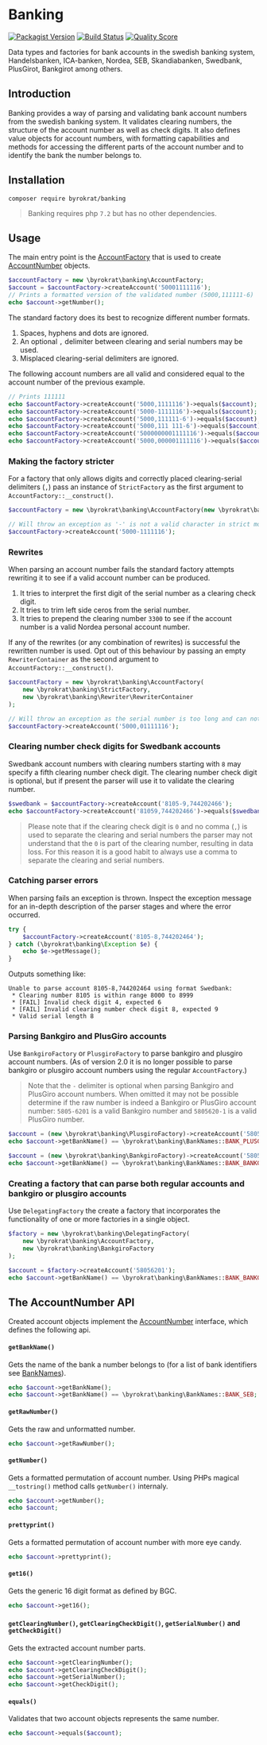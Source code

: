 # Banking

[![Packagist Version](https://img.shields.io/packagist/v/byrokrat/banking.svg?style=flat-square)](https://packagist.org/packages/byrokrat/banking)
[![Build Status](https://img.shields.io/travis/byrokrat/banking/master.svg?style=flat-square)](https://travis-ci.com/github/byrokrat/banking)
[![Quality Score](https://img.shields.io/scrutinizer/g/byrokrat/banking.svg?style=flat-square)](https://scrutinizer-ci.com/g/byrokrat/banking)

Data types and factories for bank accounts in the swedish banking system,
Handelsbanken, ICA-banken, Nordea, SEB, Skandiabanken, Swedbank, PlusGirot,
Bankgirot among others.

## Introduction

Banking provides a way of parsing and validating bank account numbers from the
swedish banking system. It validates clearing numbers, the structure of the
account number as well as check digits. It also defines value objects for account
numbers, with formatting capabilities and methods for accessing the different
parts of the account number and to identify the bank the number belongs to.

## Installation

```shell
composer require byrokrat/banking
```

> Banking requires php `7.2` but has no other dependencies.

## Usage

The main entry point is the [AccountFactory](/src/AccountFactoryInterface.php) that is
used to create [AccountNumber](/src/AccountNumber.php) objects.

<!--
    @example factory
    @expectOutput "5000,111111-6"
-->
```php
$accountFactory = new \byrokrat\banking\AccountFactory;
$account = $accountFactory->createAccount('50001111116');
// Prints a formatted version of the validated number (5000,111111-6)
echo $account->getNumber();
```

The standard factory does its best to recognize different number formats.

1. Spaces, hyphens and dots are ignored.
1. An optional `,` delimiter between clearing and serial numbers may be used.
1. Misplaced clearing-serial delimiters are ignored.

The following account numbers are all valid and considered equal to the account number
of the previous example.

<!--
    @example formats
    @include factory
    @expectOutput /1+$/
-->
```php
// Prints 111111
echo $accountFactory->createAccount('5000,1111116')->equals($account);
echo $accountFactory->createAccount('5000-1111116')->equals($account);
echo $accountFactory->createAccount('5000,111111-6')->equals($account);
echo $accountFactory->createAccount('5000,111 111-6')->equals($account);
echo $accountFactory->createAccount('5000000001111116')->equals($account);
echo $accountFactory->createAccount('5000,000001111116')->equals($account);
```

### Making the factory stricter

For a factory that only allows digits and correctly placed clearing-serial
delimiters (`,`) pass an instance of `StrictFactory` as the first argument to
`AccountFactory::__construct()`.

<!--
    @example StrictFactory
    @expectError
-->
```php
$accountFactory = new \byrokrat\banking\AccountFactory(new \byrokrat\banking\StrictFactory);

// Will throw an exception as '-' is not a valid character in strict mode
$accountFactory->createAccount('5000-1111116');
```

### Rewrites

When parsing an account number fails the standard factory attempts rewriting it
to see if a valid account number can be produced.

1. It tries to interpret the first digit of the serial number as a clearing check digit.
1. It tries to trim left side ceros from the serial number.
1. It tries to prepend the clearing number `3300` to see if the account number is
   a valid Nordea personal account number.

If any of the rewrites (or any combination of rewrites) is successful the rewritten
number is used. Opt out of this behaviour by passing an empty `RewriterContainer`
as the second argument to `AccountFactory::__construct()`.

<!--
    @example no-rewrites
    @expectError
-->
```php
$accountFactory = new \byrokrat\banking\AccountFactory(
    new \byrokrat\banking\StrictFactory,
    new \byrokrat\banking\Rewriter\RewriterContainer
);

// Will throw an exception as the serial number is too long and can not be trimmed.
$accountFactory->createAccount('5000,01111116');
```

### Clearing number check digits for Swedbank accounts

Swedbank account numbers with clearing numbers starting with `8` may specify a
fifth clearing number check digit. The clearing number check digit is optional,
but if present the parser will use it to validate the clearing number.

<!--
    @example swedbank
    @include factory
    @expectOutput /1$/
-->
```php
$swedbank = $accountFactory->createAccount('8105-9,744202466');
echo $accountFactory->createAccount('81059,744202466')->equals($swedbank);
```

> Please note that if the clearing check digit is `0` and no comma (`,`) is used
> to separate the clearing and serial numbers the parser may not understand that
> the `0` is part of the clearing number, resulting in data loss. For this
> reason it is a good habit to always use a comma to separate the clearing and
> serial numbers.

### Catching parser errors

When parsing fails an exception is thrown. Inspect the exception message for an
in-depth description of the parser stages and where the error occurred.

<!--
    @example error-message
    @include factory
    @expectOutput "/Unable to parse account/"
-->
```php
try {
    $accountFactory->createAccount('8105-8,744202464');
} catch (\byrokrat\banking\Exception $e) {
    echo $e->getMessage();
}
```

Outputs something like:

```
Unable to parse account 8105-8,744202464 using format Swedbank:
 * Clearing number 8105 is within range 8000 to 8999
 * [FAIL] Invalid check digit 4, expected 6
 * [FAIL] Invalid clearing number check digit 8, expected 9
 * Valid serial length 8
```

### Parsing Bankgiro and PlusGiro accounts

Use `BankgiroFactory` or `PlusgiroFactory` to parse bankgiro and plusgiro
account numbers. (As of version 2.0 it is no longer possible to parse bankgiro
or plusgiro account numbers using the regular `AccountFactory`.)

> Note that the `-` delimiter is optional when parsing Bankgiro and PlusGiro
> account numbers. When omitted it may not be possible determine if the raw
> number is indeed a Bankgiro or PlusGiro account number: `5805-6201` is a valid
> Bankgiro number and `5805620-1` is a valid PlusGiro number.

<!--
    @example plusgiro
    @expectOutput 1
-->
```php
$account = (new \byrokrat\banking\PlusgiroFactory)->createAccount('58056201');
echo $account->getBankName() == \byrokrat\banking\BankNames::BANK_PLUSGIRO;
```

<!--
    @example bankgiro
    @expectOutput 1
-->
```php
$account = (new \byrokrat\banking\BankgiroFactory)->createAccount('58056201');
echo $account->getBankName() == \byrokrat\banking\BankNames::BANK_BANKGIRO;
```

### Creating a factory that can parse both regular accounts and bankgiro or plusgiro accounts

Use `DelegatingFactory` the create a factory that incorporates the functionality
of one or more factories in a single object.

<!--
    @example delegation
    @expectOutput 1
-->
```php
$factory = new \byrokrat\banking\DelegatingFactory(
    new \byrokrat\banking\AccountFactory,
    new \byrokrat\banking\BankgiroFactory
);

$account = $factory->createAccount('58056201');
echo $account->getBankName() == \byrokrat\banking\BankNames::BANK_BANKGIRO;
```

## The AccountNumber API

Created account objects implement the [AccountNumber](/src/AccountNumber.php)
interface, which defines the following api.

#### `getBankName()`

Gets the name of the bank a number belongs to (for a list of bank identifiers
see [BankNames](/src/BankNames.php)).

<!--
    @example getBankName
    @include factory
    @expectOutput "/SEB1$/"
-->
```php
echo $account->getBankName();
echo $account->getBankName() == \byrokrat\banking\BankNames::BANK_SEB;
```

#### `getRawNumber()`

Gets the raw and unformatted number.

<!--
    @example getRawNumber
    @include factory
    @expectOutput "/50001111116$/"
-->
```php
echo $account->getRawNumber();
```

#### `getNumber()`

Gets a formatted permutation of account number. Using PHPs magical `__tostring()`
method calls `getNumber()` internaly.

<!--
    @example getNumber
    @include factory
    @expectOutput "/5000,111111-65000,111111-6$/"
-->
```php
echo $account->getNumber();
echo $account;
```

#### `prettyprint()`

Gets a formatted permutation of account number with more eye candy.

<!--
    @example prettyprint
    @include factory
    @expectOutput "/5000,111 111-6$/"
-->
```php
echo $account->prettyprint();
```

#### `get16()`

Gets the generic 16 digit format as defined by BGC.

<!--
    @example get16
    @include factory
    @expectOutput "/5000000001111116$/"
-->
```php
echo $account->get16();
```

#### `getClearingNumber()`, `getClearingCheckDigit()`, `getSerialNumber()` and `getCheckDigit()`

Gets the extracted account number parts.

<!--
    @example parts
    @include factory
    @expectOutput "/50001111116$/"
-->
```php
echo $account->getClearingNumber();
echo $account->getClearingCheckDigit();
echo $account->getSerialNumber();
echo $account->getCheckDigit();
```

#### `equals()`

Validates that two account objects represents the same number.

<!--
    @example equals
    @include factory
    @expectOutput "/1$/"
-->
```php
echo $account->equals($account);
```
